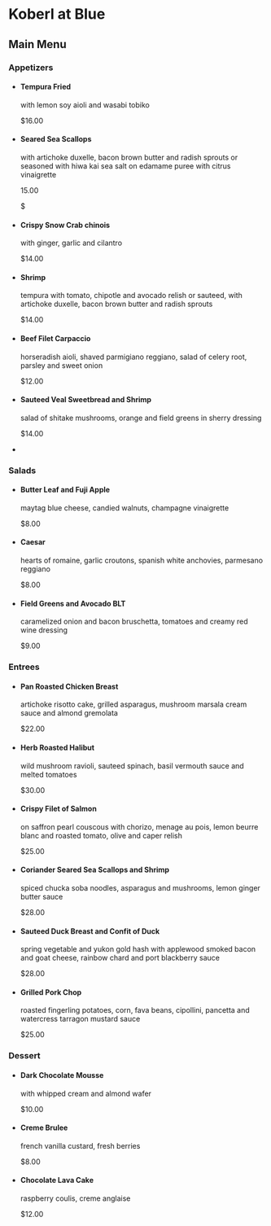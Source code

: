 <!DOCTYPE html>
<html>
  <head>
    <title>Koberl at Blue</title>
  </head>
  <body>
    <h1>Koberl at Blue</h1>
    <h2>Main Menu</h2>
    <h3>Appetizers</h3>
    <ul>
      <li>
        <h4>Tempura Fried</h4>
        <p>with lemon soy aioli and wasabi tobiko</p>
        <p>$16.00</p>
      </li>
      <li>
        <h4>Seared Sea Scallops</h4>
        <p>with artichoke duxelle, bacon brown butter and radish sprouts or seasoned with hiwa kai sea salt on edamame puree with citrus vinaigrette</p>
        <p>15.00</p>$
      </li>
      <li>
        <h4>Crispy Snow Crab chinois</h4>
        <p>with ginger, garlic and cilantro</p>
        <p>$14.00</p>
      </li>
      <li>
        <h4>Shrimp</h4>
        <p>tempura with tomato, chipotle and avocado relish or sauteed, with artichoke duxelle, bacon brown butter and radish sprouts</p>
        <p>$14.00</p>
      </li>
      <li>
        <h4>Beef Filet Carpaccio</h4>
        <p>horseradish aioli, shaved parmigiano reggiano, salad of celery root, parsley and sweet onion</p>
        <p>$12.00</p>
      </li>
      <li>
        <h4>Sauteed Veal Sweetbread and Shrimp</h4>
        <p>salad of shitake mushrooms, orange and field greens in sherry dressing</p>
        <p> $14.00</p>
      </li>
      <li>
    </ul>
    <h3>Salads</h3>
    <ul>
      <li>
        <h4>Butter Leaf and Fuji Apple</h4>
        <p>maytag blue cheese, candied walnuts, champagne vinaigrette</p>
        <p>$8.00</p>
      </li>
      <li>
        <h4> Caesar</h4>
        <p>hearts of romaine, garlic croutons, spanish white anchovies, parmesano reggiano</p>
        <p> $8.00</p>
      </li>
      <li>
        <h4>Field Greens and Avocado BLT</h4>
        <p>caramelized onion and bacon bruschetta, tomatoes and creamy red wine dressing</p>
        <p> $9.00</p>
      </li>
    </ul>
    <h3>Entrees</h3>
    <ul>
      <li>
        <h4>Pan Roasted Chicken Breast</h4>
        <p>artichoke risotto cake, grilled asparagus, mushroom marsala cream sauce and almond gremolata</p>
        <p>$22.00</p>
      </li>
      <li>
        <h4>Herb Roasted Halibut</h4>
        <p>wild mushroom ravioli, sauteed spinach, basil vermouth sauce and melted tomatoes</p>
        <p>$30.00</p>
      </li>
      <li>
        <h4>Crispy Filet of Salmon</h4>
        <p>on saffron pearl couscous with chorizo, menage au pois, lemon beurre blanc and roasted tomato, olive and caper relish</p>
        <p>$25.00</p>
      </li>
      <li>
        <h4>Coriander Seared Sea Scallops and Shrimp</h4>
        <p>spiced chucka soba noodles, asparagus and mushrooms, lemon ginger butter sauce</p>
        <p>$28.00</p>
      </li>
      <li>
        <h4>Sauteed Duck Breast and Confit of Duck</h4>
        <p>spring vegetable and yukon gold hash with applewood smoked bacon and goat cheese, rainbow chard and port blackberry sauce</p>
        <p>$28.00</p>
      </li>
      <li>
        <h4>Grilled Pork Chop</h4>
        <p>roasted fingerling potatoes, corn, fava beans, cipollini, pancetta and watercress tarragon mustard sauce</p>
        <p>$25.00</p>
      </li>
    </ul>
    <h3>Dessert</h3>
    <ul>
      <li>
        <h4>Dark Chocolate Mousse</h4>
        <p>with whipped cream and almond wafer</p>
        <p>$10.00</p>
      </li>
      <li>
        <h4>Creme Brulee</h4>
        <p>french vanilla custard, fresh berries</p>
        <p>$8.00</p>
      </li>
      <li>
        <h4>Chocolate Lava Cake</h4>
        <p>raspberry coulis, creme anglaise</p>
        <p>$12.00</p>
      </li>
    </ul>
  </body>
</html>
